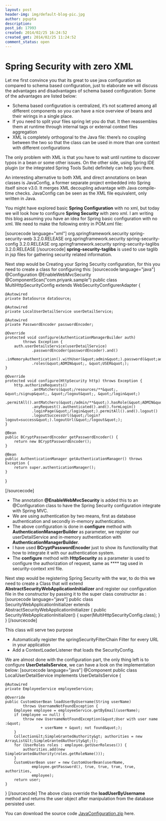 ```yaml
---
layout: post
header-img: img/default-blog-pic.jpg
author: pgupta
description: 
post_id: 17993
created: 2014/02/25 16:24:52
created_gmt: 2014/02/25 11:24:52
comment_status: open
---
```


# Spring Security with zero XML

Let me first convince you that its great to use java configuration as compared to schema based configuration, just to elaborate we will discuss the advantages and disadvantages of schema based configuration: Some of the advantages are listed below: 

  * Schema based configuration is centralized, it’s not scattered among all different components so you can have a nice overview of beans and their wirings in a single place.
  * If you need to split your files spring let you do that. It then reassembles them at runtime through internal tags or external context files aggregation
  * XML is completely orthogonal to the Java file: there’s no coupling between the two so that the class can be used in more than one context with different configurations

The only problem with XML is that you have to wait until runtime to discover typos in a bean or some other issues. On the other side, using Spring IDE plugin (or the integrated Spring Tools Suite) definitely can help you there.

An interesting alternative to both XML and direct annotations on bean classes is JavaConfig, a former separate project embedded into Spring itself since v3.0. It merges XML decoupling advantage with Java compile-time checks. JavaConfig can be seen as the XML file equivalent, only written in Java.

You might have explored basic **Spring Configuration** with no xml, but today we will look how to configure **Spring Security** with zero xml. I am writing this blog assuming you have an idea for Spring basic configuration with no xml. We need to make the following entry in POM.xml file:

[sourcecode language="xml"] <dependency> <groupId>org.springframework.security</groupId> <artifactId>spring-security-web</artifactId> <version>3.2.0.RELEASE</version> </dependency> <dependency> <groupId>org.springframework.security</groupId> <artifactId>spring-security-config</artifactId> <version>3.2.0.RELEASE</version> </dependency> <dependency> <groupId>org.springframework.security</groupId> <artifactId>spring-security-taglibs</artifactId> <version>3.2.0.RELEASE</version> </dependency> [/sourcecode] **spring-security-taglibs** is used to use taglib in jsp files for gathering security related information.

Next step would be Creating your Spring Security configuration, for this you need to create a class for configuring this: [sourcecode language="java"] @Configuration @EnableWebMvcSecurity @ComponentScan("com.priyank.sample") public class MultiHttpSecurityConfig extends WebSecurityConfigurerAdapter {
    
    
    @Autowired
    private DataSource dataSource;
    
    @Autowired
    private LocalUserDetailService userDetailService;
    
    @Autowired
    private PasswordEncoder passwordEncoder;
    
    @Override
    protected void configure(AuthenticationManagerBuilder auth)
            throws Exception {
        auth.userDetailsService(userDetailService)
                .passwordEncoder(passwordEncoder).and()
                .inMemoryAuthentication().withUser(&quot;admin&quot;).password(&quot;admin&quot;)
                .roles(&quot;ADMIN&quot;, &quot;USER&quot;);
    }
    
    @Override
    protected void configure(HttpSecurity http) throws Exception {
        http.authorizeRequests()
                .antMatchers(&quot;/resources/**&quot;, &quot;/signup&quot;, &quot;/logout&quot;, &quot;/login&quot;)
                .permitAll().antMatchers(&quot;/admin/**&quot;).hasRole(&quot;ADMIN&quot;)
                .anyRequest().authenticated().and().formLogin()
                .loginPage(&quot;/login&quot;).permitAll().and().logout()
                .logoutSuccessUrl(&quot;/login?logout=success&quot;).logoutUrl(&quot;/logout&quot;);
    }
    
    @Bean
    public BCryptPasswordEncoder getPasswordEncoder() {
        return new BCryptPasswordEncoder();
    }
    
    @Bean
    public AuthenticationManager getAuthenticationManager() throws Exception {
        return super.authenticationManager();
    }
    

}

[/sourcecode]

  * The annotation **@EnableWebMvcSecurity** is added this to an @Configuration class to have the Spring Security configuration integrate with Spring MVC.
  * We are using authentication by two means, first as database authentication and secondly in-memory authentication.
  * The above configuration is done in **configure** method with **AuthenticationManagerBuilder** as parameter, we register our userDetailService and in-memory authentication with **AuthenticationManagerBuilder**.
  * I have used **BCryptPasswordEncoder** just to show its functionality that how to integrate it with our authentication system.
  * The **configure** method with **HttpSecurity** as a parameter is used to configure the authorization of request, same as **** tag used in security-context xml file.

Next step would be registering Spring Security with the war, to do this we need to create a Class that will extend **AbstractSecurityWebApplicationInitializer** and register our configuration file in the constructor by passing it to the super class constructor as : [sourcecode language="java"] public class SecurityWebApplicationInitializer extends AbstractSecurityWebApplicationInitializer { public SecurityWebApplicationInitializer() { super(MultiHttpSecurityConfig.class); } } [/sourcecode]

This class will serve two purpose 

  * Automatically register the springSecurityFilterChain Filter for every URL in your application
  * Add a ContextLoaderListener that loads the SecurityConfig.

We are almost done with the configuration part, the only thing left is to configure **UserDetailsService**, we can have a look on the implementation below: [sourcecode language="java"] @Component public class LocalUserDetailService implements UserDetailsService {
    
    
    @Autowired
    private EmployeeService employeeService;
    
    @Override
    public CustomUserBean loadUserByUsername(String userName)
            throws UsernameNotFoundException {
        Employee employee = employeeService.getByEmail(userName);
        if (employee == null) {
            throw new UsernameNotFoundException(&quot;User with user name :&quot;
                    + userName + &quot; not found&quot;);
        }
        Collection&lt;SimpleGrantedAuthority&gt; authorities = new ArrayList&lt;SimpleGrantedAuthority&gt;();
        for (UserRoles roles : employee.getUserRoleses()) {
            authorities.add(new SimpleGrantedAuthority(roles.getRoleName()));
        }
        CustomUserBean user = new CustomUserBean(userName,
                employee.getPassword(), true, true, true, true, authorities,
                employee);
        return user;
    }
    

} [/sourcecode] The above class override the **loadUserByUsername** method and returns the user object after manipulation from the database persisted user.

You can download the source code [JavaConfiguration.zip][1] here.

   [1]: http://xebee.xebia.in/wp-content/uploads/2014/02/JavaConfiguration1.zip